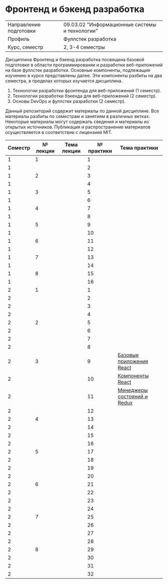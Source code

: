 # Фронтенд и бэкенд разработка
|||
|---|---|
|Направление подготовки|09.03.02 "Информационные системы и технологии"|
|Профиль|Фуллстек разработка|
|Курс, семестр|2, 3-4 семестры|

Дисциплина Фронтенд и бэкенд разработка посвящена базовой подготовке в области программированяи и разработки веб-приложений на базе фуллстек разработки. Основные компоненты, подлежащие изучению в курсе представлены далее. Эти компоненты разбиты на два семестра, в пределах которых изучается дисциплина. 
1. Технологии разработки фронтенда для веб-приложений (1 семестр).
2. Технологии разработки бэкенда для веб-приложений (2 семестр).
3. Основы DevOps и фуллстек разработки (2 семестр).

Данный репозиторий содержит материалы по данной дисциплине. Все материалы разбиты по семестрам и занятиям в различных ветках. Некоторые материалы могут содержать сведения и материалы из открытых источников. Публикация и распространение материалов осуществляется в соответствии с лицензией MIT.

|Семестр|№ лекции|Тема лекции|№ практики|Тема практики|
|---|---|---|---|---|
|1|1||1||
|1|||2||
|1|2||3||
|1|||4||
|1|3||5||
|1|||6||
|1|4||7||
|1|||8||
|1|5||9||
|1|||10||
|1|6||11||
|1|||12||
|1|7||13||
|1|||14||
|1|8||15||
|1|||16||
|2|1||1||
|2|||2||
|2|||3||
|2|||4||
|2|2||5||
|2|||6||
|2|||7||
|2|||8||
|2|3||9|[Базовые приложения React](https://github.com/astafiev-rustam/frontend-and-backend-development/tree/Practice-9)|
|2|||10|[Компоненты React](https://github.com/astafiev-rustam/frontend-and-backend-development/tree/Practice-10)|
|2|||11|[Менеджеры состояний и Redux](https://github.com/astafiev-rustam/frontend-and-backend-development/tree/Practice-11)|
|2|||12|[](https://github.com/astafiev-rustam/frontend-and-backend-development/tree/Practice-12)|
|2|4||13|[](https://github.com/astafiev-rustam/frontend-and-backend-development/tree/Practice-13)|
|2|||14|[](https://github.com/astafiev-rustam/frontend-and-backend-development/tree/Practice-14)|
|2|||15|[](https://github.com/astafiev-rustam/frontend-and-backend-development/tree/Practice-15)|
|2|||16|[](https://github.com/astafiev-rustam/frontend-and-backend-development/tree/Practice-16)|
|2|5||17|[](https://github.com/astafiev-rustam/frontend-and-backend-development/tree/Practice-17)|
|2|||18|[](https://github.com/astafiev-rustam/frontend-and-backend-development/tree/Practice-18)|
|2|||19|[](https://github.com/astafiev-rustam/frontend-and-backend-development/tree/Practice-19)|
|2|||20|[](https://github.com/astafiev-rustam/frontend-and-backend-development/tree/Practice-20)|
|2|6||21|[](https://github.com/astafiev-rustam/frontend-and-backend-development/tree/Practice-21)|
|2|||22|[](https://github.com/astafiev-rustam/frontend-and-backend-development/tree/Practice-22)|
|2|||23|[](https://github.com/astafiev-rustam/frontend-and-backend-development/tree/Practice-23)|
|2|||24|[](https://github.com/astafiev-rustam/frontend-and-backend-development/tree/Practice-24)|
|2|7||25|[](https://github.com/astafiev-rustam/frontend-and-backend-development/tree/Practice-25)|
|2|||26|[](https://github.com/astafiev-rustam/frontend-and-backend-development/tree/Practice-26)|
|2|||27|[](https://github.com/astafiev-rustam/frontend-and-backend-development/tree/Practice-27)|
|2|||28|[](https://github.com/astafiev-rustam/frontend-and-backend-development/tree/Practice-28)|
|2|8||29|[](https://github.com/astafiev-rustam/frontend-and-backend-development/tree/Practice-29)|
|2|||30|[](https://github.com/astafiev-rustam/frontend-and-backend-development/tree/Practice-30)|
|2|||31|[](https://github.com/astafiev-rustam/frontend-and-backend-development/tree/Practice-31)|
|2|||32|[](https://github.com/astafiev-rustam/frontend-and-backend-development/tree/Practice-32)|
